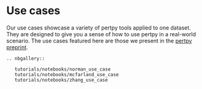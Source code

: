 # Use cases

Our use cases showcase a variety of pertpy tools applied to one dataset.
They are designed to give you a sense of how to use pertpy in a real-world scenario.
The use cases featured here are those we present in the [pertpy preprint](https://www.biorxiv.org/content/10.1101/2024.08.04.606516v1).

```{eval-rst}
.. nbgallery::

   tutorials/notebooks/norman_use_case
   tutorials/notebooks/mcfarland_use_case
   tutorials/notebooks/zhang_use_case
```
